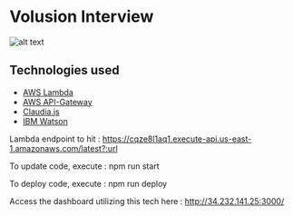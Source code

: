 

# Volusion Interview

![alt text](http://ivanjov.com/content/images/2017/01/1-SzOPXTf_YQNtFejG0e4HPg.png)

## Technologies used

- [AWS Lambda](https://aws.amazon.com/lambda/)
- [AWS API-Gateway](https://aws.amazon.com/api-gateway/)
- [Claudia.js](https://claudiajs.com/)
- [IBM Watson](https://www.ibm.com/watson/)

Lambda endpoint to hit : https://cqze8l1aq1.execute-api.us-east-1.amazonaws.com/latest?:url

To update code, execute : npm run start

To deploy code, execute : npm run deploy

Access the dashboard utilizing this tech here : http://34.232.141.25:3000/

